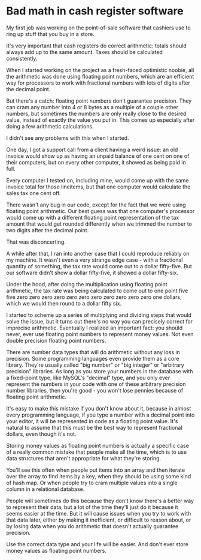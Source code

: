 # Bad math in cash register software

My first job was working on the point-of-sale software that cashiers use to ring up stuff that you buy in a store.

It's very important that cash registers do correct arithmetic: totals should always add up to the same amount.  Taxes should be calculated consistently.

When I started working on the project as a fresh-faced optimistic noobie, all the arithmetic was done using floating point numbers, which are an efficient way for processors to work with fractional numbers with lots of digits after the decimal point.

But there's a catch: floating point numbers don't guarantee precision.  They can cram any number into 4 or 8 bytes as a multiple of a couple other numbers, but sometimes the numbers are only really close to the desired value, instead of exactly the value you put in.  This comes up especially after doing a few arithmetic calculations.

I didn't see any problems with this when I started.

One day, I got a support call from a client having a weird issue: an old invoice would show up as having an unpaid balance of one cent on one of their computers, but on every other computer, it showed as being paid in full.

Every computer I tested on, including mine, would come up with the same invoice total for those lineitems, but that one computer would calculate the sales tax one cent off.

There wasn't any bug in our code, except for the fact that we were using floating point arithmetic.  Our best guess was that one computer's processor would come up with a different floating point representation of the tax amount that would get rounded differently when we trimmed the number to two digits after the decimal point.

That was disconcerting.

A while after that, I ran into another case that I could reproduce reliably on my machine.  It wasn't even a very strange edge case - with a fractional quantity of something, the tax rate would come out to a dollar fifty-five.  But our software didn't show a dollar fifty-five, it showed a dollar fifty-six.

Under the hood, after doing the multiplication using floating point arithmetic, the tax rate was being calculated to come out to one point five five zero zero zero zero zero zero zero zero zero zero zero one dollars, which we would then round to a dollar fifty six.

I started to scheme up a series of multiplying and dividing steps that would solve the issue, but it turns out there's no way you can precisely correct for imprecise arithmetic.  Eventually I realized an important fact: you should never, ever use floating point numbers to represent money values.  Not even double precision floating point numbers.

There are number data types that will do arithmetic without any loss in precision.  Some programming languages even provide them as a core library.  They're usually called "big number" or "big integer" or "arbitrary precision" libraries.  As long as you store your numbers in the database with a fixed-point type, like MySQL's "decimal" type, and you only ever represent the numbers in your code with one of these arbitrary precision number libraries, then you're good - you won't lose pennies because of floating point arithmetic.

It's easy to make this mistake if you don't know about it, because in almost every programming language, if you type a number with a decimal point into your editor, it will be represented in code as a floating point value.  It's natural to assume that this must be the best way to represent fractional dollars, even though it's not.

Storing money values as floating point numbers is actually a specific case of a really common mistake that people make all the time, which is to use data structures that aren't appropriate for what they're storing.

You'll see this often when people put items into an array and then iterate over the array to find items by a key, when they should be using some kind of hash map.  Or when people try to cram multiple values into a single column in a relational database.

People will sometimes do this because they don't know there's a better way to represent their data, but a lot of the time they'll just do it because it seems easier at the time.  But it will cause issues when you try to work with that data later, either by making it inefficient, or difficult to reason about, or by losing data when you do arithmetic that doesn't actually guarantee precision.

Use the correct data type and your life will be easier.  And don't ever store money values as floating point numbers.
